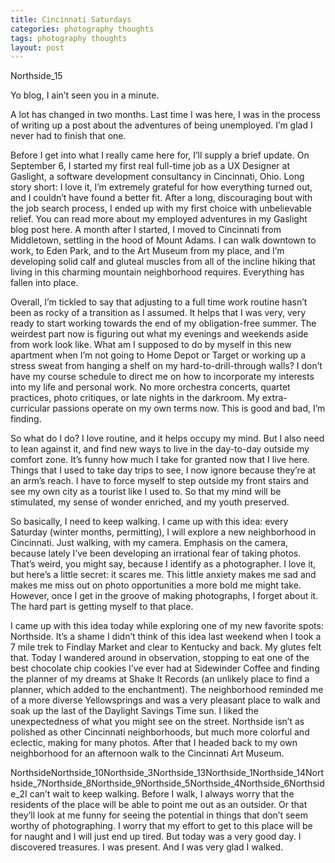 ```yaml
---
title: Cincinnati Saturdays
categories: photography thoughts
tags: photography thoughts
layout: post
---
```


Northside_15

Yo blog, I ain’t seen you in a minute.

A lot has changed in two months. Last time I was here, I was in the process of writing up a post about the adventures of being unemployed. I’m glad I never had to finish that one.

Before I get into what I really came here for, I’ll supply a brief update. On September 6, I started my first real full-time job as a UX Designer at Gaslight, a software development consultancy in Cincinnati, Ohio. Long story short: I love it, I’m extremely grateful for how everything turned out, and I couldn’t have found a better fit. After a long, discouraging bout with the job search process, I ended up with my first choice with unbelievable relief. You can read more about my employed adventures in my Gaslight blog post here. A month after I started, I moved to Cincinnati from Middletown, settling in the hood of Mount Adams. I can walk downtown to work, to Eden Park, and to the Art Museum from my place, and I’m developing solid calf and gluteal muscles from all of the incline hiking that living in this charming mountain neighborhood requires. Everything has fallen into place.

Overall, I’m tickled to say that adjusting to a full time work routine hasn’t been as rocky of a transition as I assumed. It helps that I was very, very ready to start working towards the end of my obligation-free summer. The weirdest part now is figuring out what my evenings and weekends aside from work look like. What am I supposed to do by myself in this new apartment when I’m not going to Home Depot or Target or working up a stress sweat from hanging a shelf on my hard-to-drill-through walls? I don’t have my course schedule to direct me on how to incorporate my interests into my life and personal work. No more orchestra concerts, quartet practices, photo critiques, or late nights in the darkroom. My extra-curricular passions operate on my own terms now. This is good and bad, I’m finding.

So what do I do? I love routine, and it helps occupy my mind. But I also need to lean against it, and find new ways to live in the day-to-day outside my comfort zone. It’s funny how much I take for granted now that I live here. Things that I used to take day trips to see, I now ignore because they’re at an arm’s reach. I have to force myself to step outside my front stairs and see my own city as a tourist like I used to. So that my mind will be stimulated, my sense of wonder enriched, and my youth preserved.

So basically, I need to keep walking. I came up with this idea: every Saturday (winter months, permitting), I will explore a new neighborhood in Cincinnati. Just walking, with my camera. Emphasis on the camera, because lately I’ve been developing an irrational fear of taking photos. That’s weird, you might say, because I identify as a photographer. I love it, but here’s a little secret: it scares me. This little anxiety makes me sad and makes me miss out on photo opportunities a more bold me might take. However, once I get in the groove of making photographs, I forget about it. The hard part is getting myself to that place.

I came up with this idea today while exploring one of my new favorite spots: Northside. It’s a shame I didn’t think of this idea last weekend when I took a 7 mile trek to Findlay Market and clear to Kentucky and back. My glutes felt that. Today I wandered around in observation, stopping to eat one of the best chocolate chip cookies I’ve ever had at Sidewinder Coffee and finding the planner of my dreams at Shake It Records (an unlikely place to find a planner, which added to the enchantment). The neighborhood reminded me of a more diverse Yellowsprings and was a very pleasant place to walk and soak up the last of the Daylight Savings Time sun. I liked the unexpectedness of what you might see on the street. Northside isn’t as polished as other Cincinnati neighborhoods, but much more colorful and eclectic, making for many photos. After that I headed back to my own neighborhood for an afternoon walk to the Cincinnati Art Museum.

NorthsideNorthside_10Northside_3Northside_13Northside_1Northside_14Northside_7Northside_8Northside_9Northside_5Northside_4Northside_6Northside_2I can’t wait to keep walking. Before I walk, I always worry that the residents of the place will be able to point me out as an outsider. Or that they’ll look at me funny for seeing the potential in things that don’t seem worthy of photographing. I worry that my effort to get to this place will be for naught and I will just end up tired. But today was a very good day. I discovered treasures. I was present. And I was very glad I walked.
